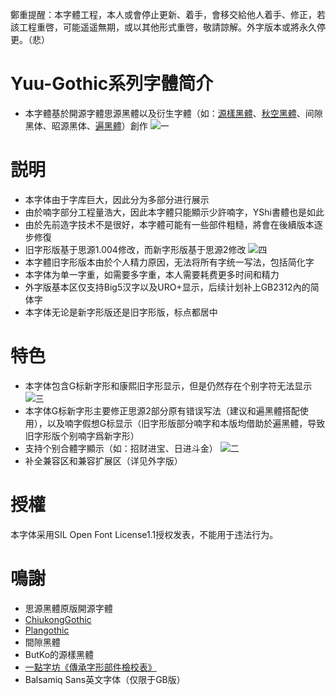 鄭重提醒：本字體工程，本人或會停止更新、着手，會移交給他人着手、修正，若該工程重啓，可能遥遥無期，或以其他形式重啓，敬請諒解。外字版本或將永久停更。（悲）
# Yuu-Gothic系列字體简介
* 本字體基於開源字體思源黑體以及衍生字體（如：[源樣黑體](https://github.com/ButTaiwan/genyog-font)、[秋空黑體](https://github.com/ChiuMing-Neko/ChiuKongGothic)、间隙黑体、昭源黑体、[遍黑體](https://github.com/Fitzgerald-Porthmouth-Koenigsegg/Plangothic-Project)）創作
![一](https://github.com/Steve-Yuu/Yuu-Gothic/blob/main/%E4%B8%80.jpg)
# 説明
* 本字体由于字库巨大，因此分为多部分进行展示
* 由於喃字部分工程量浩大，因此本字體只能顯示少許喃字，YShi書體也是如此
* 由於先前造字技术不是很好，本字體可能有一些部件粗糙，將會在後續版本逐步修復
* 旧字形版基于思源1.004修改，而新字形版基于思源2修改
![四](https://github.com/Steve-Yuu/Yuu-Gothic/blob/main/%E5%9B%9B.jpg)
* 本字體旧字形版本由於个人精力原因，无法将所有字统一写法，包括简化字
* 本字体为单一字重，如需要多字重，本人需要耗费更多时间和精力
* 外字版基本区仅支持Big5汉字以及URO+显示，后续计划补上GB2312內的简体字
* 本字体无论是新字形版还是旧字形版，标点都居中
# 特色
* 本字体包含G标新字形和康熙旧字形显示，但是仍然存在个别字符无法显示
![三](https://github.com/Steve-Yuu/Yuu-Gothic/blob/main/%E4%B8%89.jpg)
* 本字体G标新字形主要修正思源2部分原有错误写法（建议和遍黑體搭配使用），以及喃字假想G标显示（旧字形版部分喃字和本版均借助於遍黑體，导致旧字形版个别喃字爲新字形）
* 支持个别合體字顯示（如：招财进宝、日进斗金）
![二](https://github.com/Steve-Yuu/Yuu-Gothic/blob/main/%E4%BA%8C.jpg)
* 补全兼容区和兼容扩展区（详见外字版）
# 授權
本字体采用SIL Open Font License1.1授权发表，不能用于违法行为。
# 鳴謝
* 思源黑體原版開源字體
* [ChiukongGothic](https://github.com/ChiuMing-Neko/ChiuKongGothic)
* [Plangothic](https://github.com/Fitzgerald-Porthmouth-Koenigsegg/Plangothic-Project)
* 間隙黑體
* ButKo的源樣黑體
* [一點字坊《傳承字形部件檢校表》](https://github.com/ichitenfont/inheritedglyphs/blob/master/component_of_recom_inherited_glyphs-1.36.pdf)
* Balsamiq Sans英文字体（仅限于GB版）
